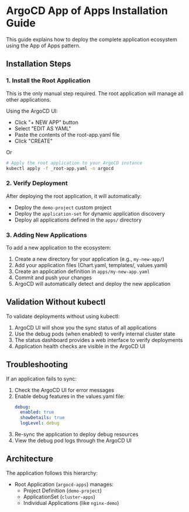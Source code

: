 # ArgoCD App of Apps Installation Guide

This guide explains how to deploy the complete application ecosystem 
using the App of Apps pattern.

## Installation Steps

### 1. Install the Root Application

This is the only manual step required. 
The root application will manage all other applications.

Using the ArgoCD UI:
- Click "+ NEW APP" button
- Select "EDIT AS YAML"
- Paste the contents of the root-app.yaml file
- Click "CREATE"

Or
```bash
# Apply the root application to your ArgoCD instance
kubectl apply -f _root-app.yaml -n argocd
```

### 2. Verify Deployment

After deploying the root application, it will automatically:
- Deploy the `demo-project` custom project
- Deploy the `application-set` for dynamic application discovery
- Deploy all applications defined in the `apps/` directory

### 3. Adding New Applications

To add a new application to the ecosystem:

1. Create a new directory for your application (e.g., `my-new-app/`)
2. Add your application files (Chart.yaml, templates/, values.yaml)
3. Create an application definition in `apps/my-new-app.yaml`
4. Commit and push your changes
5. ArgoCD will automatically detect and deploy the new application

## Validation Without kubectl

To validate deployments without using kubectl:

1. ArgoCD UI will show you the sync status of all applications
2. Use the debug pods (when enabled) to verify internal cluster state
3. The status dashboard provides a web interface to verify deployments
4. Application health checks are visible in the ArgoCD UI

## Troubleshooting

If an application fails to sync:

1. Check the ArgoCD UI for error messages
2. Enable debug features in the values.yaml file:
   ```yaml
   debug:
     enabled: true
     showDetails: true
     logLevel: debug
   ```
3. Re-sync the application to deploy debug resources
4. View the debug pod logs through the ArgoCD UI

## Architecture

The application follows this hierarchy:
- Root Application (`argocd-apps`) manages:
  - Project Definition (`demo-project`)
  - ApplicationSet (`cluster-apps`)
  - Individual Applications (like `nginx-demo`)

